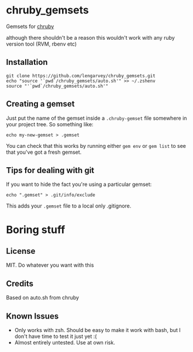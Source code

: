 # chruby_gemsets

Gemsets for [chruby](https://github.com/postmodern/chruby)

although there shouldn't be a reason this wouldn't work with any ruby version tool (RVM, rbenv etc)

## Installation

    git clone https://github.com/lengarvey/chruby_gemsets.git
    echo "source '`pwd`/chruby_gemsets/auto.sh'" >> ~/.zshenv
    source "'`pwd`/chruby_gemsets/auto.sh'"

## Creating a gemset

Just put the name of the gemset inside a `.chruby-gemset` file somewhere in your project tree.
So something like:

    echo my-new-gemset > .gemset

You can check that this works by running either `gem env` or `gem list` to see that you've got a fresh gemset.

## Tips for dealing with git

If you want to hide the fact you're using a particular gemset:

    echo ".gemset" > .git/info/exclude

This adds your `.gemset` file to a local only .gitignore.

# Boring stuff

## License

MIT. Do whatever you want with this

## Credits

Based on auto.sh from chruby

## Known Issues

* Only works with zsh. Should be easy to make it work with bash, but I don't have time to test it just yet :(
* Almost entirely untested. Use at own risk.

